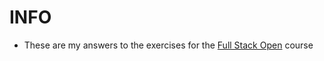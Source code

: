 # INFO

- These are my answers to the exercises for the [Full Stack Open](https://fullstackopen.com/en/) course
